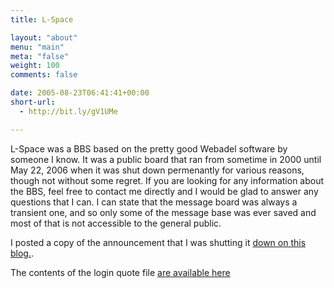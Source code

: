 ```yaml
---
title: L-Space

layout: "about"
menu: "main"
meta: "false"
weight: 100
comments: false

date: 2005-08-23T06:41:41+00:00
short-url:
  - http://bit.ly/gV1UMe

---
```

L-Space was a BBS based on the pretty good Webadel software by someone I know. It was a public board that ran from sometime in 2000 until May 22, 2006 when it was shut down permenantly for various reasons, though not without some regret. If you are looking for any information about the BBS, feel free to contact me directly and I would be glad to answer any questions that I can. I can state that the message board was always a transient one, and so only some of the message base was ever saved and most of that is not accessible to the general public.

I posted a copy of the announcement that I was shutting it [down on this blog.](/2006/05/15/change-happens/).

The contents of the login quote file [are available here](/l-space-quotes/)